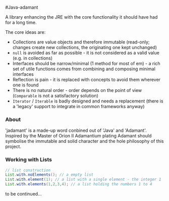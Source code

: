 #Java-adamant

A library enhancing the JRE with the core functionality it should have had for a long time. 

The core ideas are: 

* Collections are value objects and therefore immutable (read-only; changes create new collections, the originating one kept unchanged)
* `null` is avoided as far as possible - it is not considered as a valid value (e.g. in collections)
* Interfaces should be narrow/minimal (1 method for most of em) - a rich set of utile functions comes from combining and composing minimal interfaces
* Reflection is pain - it is replaced with concepts to avoid them wherever one is found 
* There is no natural order - order depends on the point of view (`Comparable` is not a satisfactory solution)
* `Iterator` / `Iterable` is badly designed and needs a replacement (there is a 'legacy' support to integrate in common frameworks anyway)

### About
'jadamant' is a made-up word conbined out of 'Java' and 'Adamant'. Inspired by the Master of Orion II Adamantium plating Adamant should symbolise the immutable and solid character and the hole philosophy of this project.

### Working with Lists
``` java
// list construction
List.with.noElements(); // a empty list
List.with.element(1); // a list with a single element - the integer 1
List.with.elements(1,2,3,4); // a list holding the numbers 1 to 4
```

to be continued...